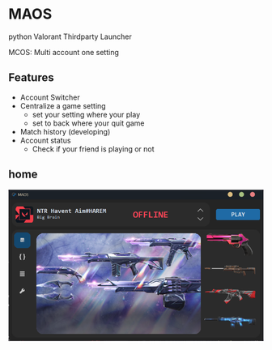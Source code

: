 # MAOS
python Valorant Thirdparty Launcher

MCOS: Multi account one setting

## Features
- Account Switcher
- Centralize a game setting
  - set your setting where your play
  - set to back where your quit game
- Match history (developing)
- Account status 
  - Check if your friend is playing or not


## home
![](https://github.com/ngluky/MAOS/blob/main/screenshot/home.png?raw=true)